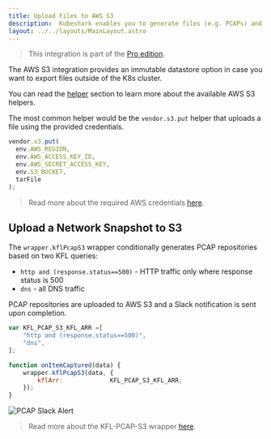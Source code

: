```yaml
---
title: Upload Files to AWS S3
description:  Kubeshark enables you to generate files (e.g. PCAPs) and upload them to an immutable datastore (e.g. AWS S3)
layout: ../../layouts/MainLayout.astro
---
```

> This integration is part of the [Pro edition](https://kubeshark.co/pricing).

The AWS S3 integration provides an immutable datastore option in case you want to export files outside of the K8s cluster.

You can read the [helper](/en/automation/helpers) section to learn more about the available AWS S3 helpers.

The most common helper would be the `vendor.s3.put` helper that uploads a file using the provided credentials.

```js
vendor.s3.put(
  env.AWS_REGION,
  env.AWS_ACCESS_KEY_ID,
  env.AWS_SECRET_ACCESS_KEY,
  env.S3_BUCKET,
  tarFile
);
```

> Read more about the required AWS credentials [here](https://docs.aws.amazon.com/cli/latest/userguide/cli-configure-files.html).

## Upload a Network Snapshot to S3

The `wrapper.kflPcapS3` wrapper conditionally generates PCAP repositories based on two KFL queries:
- `http and (response.status==500)` - HTTP traffic only where response status is 500
- `dns` - all DNS traffic

PCAP repositories are uploaded to AWS S3 and a Slack notification is sent upon completion.

```js
var KFL_PCAP_S3_KFL_ARR =[
    "http and (response.status==500)",
    "dns",
];

function onItemCaptured(data) {
    wrapper.kflPcapS3(data, { 
        kflArr:             KFL_PCAP_S3_KFL_ARR,   
    });
}
```

![PCAP Slack Alert](/pcap-slack-alert.png)

> Read more about the KFL-PCAP-S3 wrapper [here](/en/automation_wrappers#wrapperkflpcaps3).
